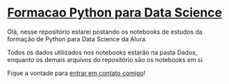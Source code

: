 # [Formacao Python para Data Science](https://cursos.alura.com.br/formacao-python-data-science)

Olá, nesse repositório estarei postando os notebooks de estudos da formação de Python para Data Science da Alura.

Todos os dados utilizados nos notebooks estarão na pasta Dados, enquanto os demais arquivos do repositório são os notebooks em sí.

Fique a vontade para [entrar em contato comigo](https://linktr.ee/filipecarbonera)!
